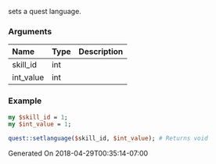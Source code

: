 sets a quest language.
### Arguments
**Name**|**Type**|**Description**
:---|:---|:---
skill_id|int|
int_value|int|

### Example

```perl
my $skill_id = 1;
my $int_value = 1;

quest::setlanguage($skill_id, $int_value); # Returns void
```


Generated On 2018-04-29T00:35:14-07:00